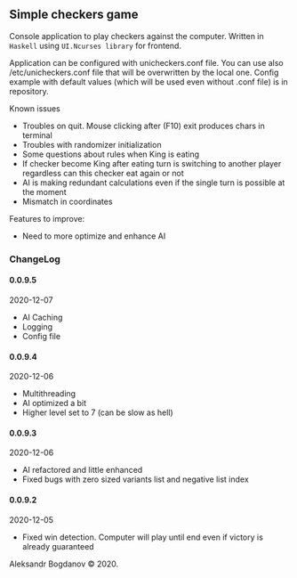 ## Simple checkers game

Console application to play checkers against the computer.
Written in `Haskell` using `UI.Ncurses library` for frontend.

Application can be configured with unicheckers.conf file.
You can use also /etc/unicheckers.conf file that will be overwritten by the local one.
Config example with default values (which will be used even without .conf file) is in repository. 

Known issues
- Troubles on quit. Mouse clicking after (F10) exit produces chars in terminal
- Troubles with randomizer initialization
- Some questions about rules when King is eating
- If checker become King after eating turn is switching to another player regardless can this checker eat again or not
- AI is making redundant calculations even if the single turn is possible at the moment
- Mismatch in coordinates

Features to improve:
- Need to more optimize and enhance AI


### ChangeLog

#### 0.0.9.5
2020-12-07
- AI Caching
- Logging
- Config file

#### 0.0.9.4
2020-12-06
- Multithreading
- AI optimized a bit
- Higher level set to 7 (can be slow as hell)

#### 0.0.9.3
2020-12-06
- AI refactored and little enhanced
- Fixed bugs with zero sized variants list and negative list index

#### 0.0.9.2
2020-12-05
- Fixed win detection. Computer will play until end even if victory is already guaranteed

Aleksandr Bogdanov © 2020.
